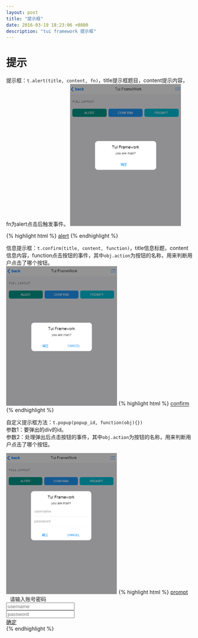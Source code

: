 ```yaml
---
layout: post
title: "提示框"
date: 2016-03-19 18:23:06 +0800
description: "tui framework 提示框"
---
```


提示
===

提示框：`t.alert(title, content, fn)`，title提示框题目，content提示内容，fn为alert点击后触发事件。
<img src="/images/alert.png" width="300px">

{% highlight html %}
    <a href="javascript:;" class="btn bg_teal alert">alert</a>
    <script>
        t(".alert").click(function () {
            t.alert("TuiFramework", "you want use?", function(){
                t.toNextPage("list.html");
            });
            return false;
        });
    </script>
{% endhighlight %}
  
信息提示框：`t.confirm(title, content, function)`，title信息标题，content信息内容，function点击按钮的事件，其中`obj.action`为按钮的名称，用来判断用户点击了哪个按钮。  
<img src="/images/confirm.png" width="300px">
{% highlight html %}
    <a href="" class="btn bg_teal confirm">confirm</a>
    <script>
        t(".confirm").click(function () {
            t.confirm("TuiFramework", "you want use?", function(obj){
                t.alert("btn name", obj.action);
            });
            return false;
        });
    </script>
{% endhighlight %}
  

自定义提示框方法：`t.popup(popup_id, function(obj){})`   
参数1：要弹出的div的id。  
参数2：处理弹出后点击按钮的事件，其中`obj.action`为按钮的名称，用来判断用户点击了哪个按钮。
  
<img src="/images/alert-input.png" width="300px">
{% highlight html %}
    <a href="" class="btn bg_teal prompt">prompt</a>
	<div id="popup3" class="popup-by-input">
		<div class="popup-msg">
			<div class="popup-title-hr">
				<a href="javascript:;"><i class="ion-close"></i></a>
				<span style="margin-left: 10px;">
					请输入账号密码
				</span>
			</div>
			<div class="popup-content">
				<div class="input-field">
					<input type="text" placeholder="username">
				</div>
				<div class="input-field">
					<input type="password" placeholder="password">
				</div>
			</div>
		</div>
		<div class="popup-btn">
			<a href="javascript:;" class="btn btn-sm bg_blue">确定</a>
		</div>
	</div>
    <script>
        t(".prompt").click(function () {
            t("#popup3").popup(function (obj) {
                if (obj.action == "确定") {
    				return true; //返回真，关闭提示框。
                } else if (obj.action == "") {
    				return false; //返回假，不关闭提示框。
                }
            });
        });
    </script>
{% endhighlight %}